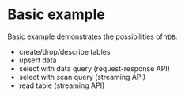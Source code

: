 # Basic example

Basic example demonstrates the possibilities of `YDB`:
 - create/drop/describe tables
 - upsert data
 - select with data query (request-response API)
 - select with scan query (streaming API)
 - read table (streaming API)